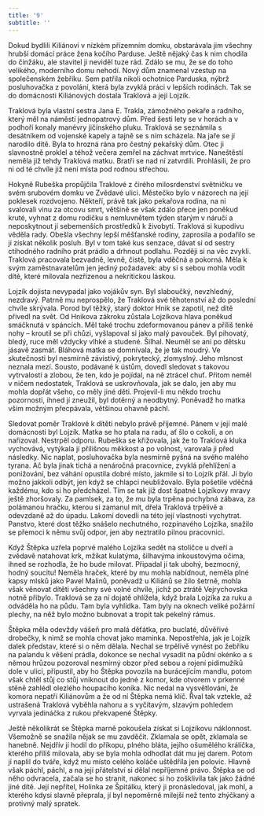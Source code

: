 ```yaml
---
title: '9'
subtitle: ''
---
```


Dokud bydlili Kiliánovi v nízkém přízemním domku, obstarávala jim všechny hrubší domácí práce žena kočího Parduse. Ještě nějaký čas k nim chodila do činžáku, ale stavitel ji neviděl tuze rád. Zdálo se mu, že se do toho velikého, moderního domu nehodí. Nový dům znamenal vzestup na společenském žebříku. Sem patřila nikoli ochotnice Parduska, nýbrž posluhovačka z povolání, která byla zvyklá práci v lepších rodinách. Tak se do domácnosti Kiliánových dostala Traklová a její Lojzík.

Traklová byla vlastní sestra Jana E. Trakla, zámožného pekaře a radního, který měl na náměstí jednopatrový dům. Před šesti lety se v horách a v podhoří konaly manévry jičínského pluku. Traklová se seznámila s desátníkem od vojenské kapely a tajně se s ním scházela. Na jaře se jí narodilo dítě. Byla to hrozná rána pro čestný pekařský dům. Otec ji slavnostně proklel a téhož večera zemřel na záchvat mrtvice. Naneštěstí neměla již tehdy Traklová matku. Bratři se nad ní zatvrdili. Prohlásili, že pro ni od té chvíle již není místa pod rodnou střechou.

Hokyně Rubeška propůjčila Traklové z čirého milosrdenství světničku ve svém srubovém domku ve Zvědavé ulici. Městečko bylo v názorech na její poklesek rozdvojeno. Někteří, právě tak jako pekařova rodina, na ni svalovali vinu za otcovu smrt, většině se však zdálo přece jen poněkud kruté, vyhnat z domu rodičku s nemluvnětem týden starým v náručí a neposkytnout jí sebemenších prostředků k živobytí. Traklová si kupodivu věděla rady. Obešla všechny lepší měšťanské rodiny, zaprosila a podařilo se jí získat několik posluh. Byl v tom také kus senzace, dávat si od sestry ctihodného radního prát prádlo a drhnout podlahu. Později si na věc zvykli. Traklová pracovala bezvadně, levně, čistě, byla vděčná a pokorná. Měla k svým zaměstnavatelům jen jediný požadavek: aby si s sebou mohla vodit dítě, které milovala nezřízenou a nekritickou láskou.

Lojzík dojista nevypadal jako vojákův syn. Byl slaboučký, nevzhledný, nezdravý. Patrně mu neprospělo, že Traklová své těhotenství až do poslední chvíle skrývala. Porod byl těžký, starý doktor Hnik se zapotil, než dítě přivedl na svět. Od Hnikova zákroku zůstala Lojzíkova hlava poněkud smáčknutá v spáncích. Měl také trochu zdeformovanou pánev a příliš tenké nohy – kroutil se při chůzi, vyšlapoval si jako malý pavouček. Byl pihovatý, bledý, ruce měl vždycky vlhké a studené. Šilhal. Neuměl se ani po dětsku jásavě zasmát. Bláhová matka se domnívala, že je tak moudrý. Ve skutečnosti byl nesmírně závistivý, pokrytecký, zlomyslný. Jeho mlsnost neznala mezí. Sousto, podávané k ústům, dovedl sledovat s takovou vytrvalostí a zlobou, že ten, kdo je pojídal, na ně ztrácel chuť. Přitom neměl v ničem nedostatek, Traklová se uskrovňovala, jak se dalo, jen aby mu mohla dopřát všeho, co měly jiné děti. Projevil-li mu někdo trochu pozornosti, ihned jí zneužil, byl dotěrný a neodbytný. Poněvadž ho matka vším možným přecpávala, většinou ohavně páchl.

Sledovat poměr Traklové k dítěti nebylo právě příjemné. Pánem v její malé domácnosti byl Lojzík. Matka se ho ptala na radu, ať šlo o cokoli, a on nařizoval. Nestrpěl odporu. Rubeška se křižovala, jak že to Traklová kluka vychovává, vytýkala jí přílišnou měkkost a po volnost, varovala ji před následky. Nic naplat, posluhovačka byla nesmírně pyšná na svého malého tyrana. Ač byla jinak tichá a nenáročná pracovnice, zvyklá přehlížení a ponižování, bez váhání opustila dobré místo, jakmile si to Lojzík přál. Ji bylo možno jakkoli odbýt, jen když se chlapci neubližovalo. Byla pošetile vděčná každému, kdo si ho předcházel. Tím se tak již dost špatné Lojzíkovy mravy ještě zhoršovaly. Za pamlsek, za to, že mu byla trpěna pochybná zábava, za polámanou hračku, kterou si zamanul mít, dřela Traklová trpělivě a odevzdaně až do úpadu. Lakomí dovedli na této její vlastnosti vychytrat. Panstvo, které dost těžko snášelo nechutného, rozpínavého Lojzíka, snažilo se přemoci k němu svůj odpor, jen aby neztratilo pilnou pracovnici.

Když Štěpka uzřela poprvé malého Lojzíka sedět na stoličce u dveří a zvědavě natahovat krk, mžikat kulatýma, šilhavýma inkoustovýma očima, ihned se rozhodla, že ho bude milovat. Připadal jí tak ubohý, bezmocný, hodný soucitu! Neměla hraček, které by mu mohla nabídnout, neměla plné kapsy mlsků jako Pavel Malinů, poněvadž u Kiliánů se žilo šetrně, mohla však věnovat dítěti všechny své volné chvíle, jichž po ztrátě Vejrychovska notně přibylo. Traklová se za ní dojatě ohlížela, když brala Lojzíka za ruku a odváděla ho na půdu. Tam byla vyhlídka. Tam byly na oknech veliké požární plechy, na něž bylo možno bubnovat a tropit tak pekelný rámus.

Štěpka měla odevždy vášeň pro malá děťátka, pro buclaté, důvěřivé drobečky, k nimž se mohla chovat jako maminka. Nepostřehla, jak je Lojzík dalek představ, které si o něm dělala. Nechal se trpělivě vynést po žebříku na palandu k věšení prádla, dokonce se nechal vysadit na půdní okénko a s němou hrůzou pozoroval nesmírný obzor před sebou a rojení pidimužíků dole v ulici, připustil, aby ho Štěpka povozila na burácejícím mandlu, potom však chtěl stůj co stůj vniknout do jedné z komor, kde otvorem v prkenné stěně zahlédl olezlého houpacího koníka. Nic nedal na vysvětlování, že komora nepatří Kiliánovům a že od ní Štěpka nemá klíč. Řval tak vztekle, až ustrašená Traklová vyběhla nahoru a s vyčítavým, slzavým pohledem vyrvala jedináčka z rukou překvapené Štěpky.

Ještě několikrát se Štěpka marně pokoušela získat si Lojzíkovu náklonnost. Všemožně se snažila nějak se mu zavděčit. Zklamala se opět, zklamala se hanebně. Nejdřív jí hodil do příkopu, plného bláta, jejího ošumělého králíčka, kterého příliš milovala, aby se byla mohla odhodlat dát mu jej darem. Potom jí naplil do tváře, když mu místo celého koláče uštědřila jen polovic. Hlavně však páchl, páchl, a na její přátelství si dělal nepříjemné právo. Štěpka se od něho odvracela, začala se ho stranit, nakonec si ho zošklivila tak jako žádné jiné dítě. Její nepřítel, Holinka ze Špitálku, který ji pronásledoval, jak mohl, a kterého kdysi slavně přeprala, jí byl nepoměrně milejší než tento zhýčkaný a protivný malý spratek.
